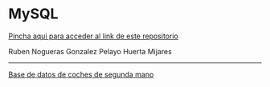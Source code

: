 # MySQL

[Pincha aqui para acceder al link de este repositorio](https://github.com/rnoguer22/MySQL.git)

Ruben Nogueras Gonzalez
Pelayo Huerta Mijares

---

[Base de datos de coches de segunda mano](https://www.kaggle.com/datasets/datamarket/venta-de-coches)
